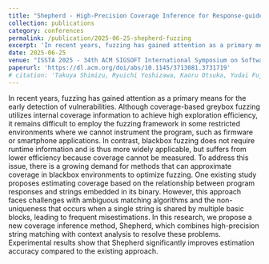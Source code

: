 ```yaml
---
title: "Shepherd - High-Precision Coverage Inference for Response-guided Blackbox Fuzzing (Registered Report)"
collection: publications
category: conferences
permalink: /publication/2025-06-25-shepherd-fuzzing
excerpt: 'In recent years, fuzzing has gained attention as a primary means for the early detection of vulnerabilities. Although coverage-based greybox fuzzing utilizes internal coverage information to achieve high exploration efficiency, it remains difficult to employ the fuzzing framework in some restricted environments where we cannot instrument the program, such as firmware or smartphone applications. In contrast, blackbox fuzzing does not require runtime information and is thus more widely applicable, but suffers from lower efficiency because coverage cannot be measured. To address this issue, there is a growing demand for methods that can approximate coverage in blackbox environments to optimize fuzzing. One existing study proposes estimating coverage based on the relationship between program responses and strings embedded in its binary. However, this approach faces challenges with ambiguous matching algorithms and the non-uniqueness that occurs when a single string is shared by multiple basic blocks, leading to frequent misestimations. In this research, we propose a new coverage inference method, Shepherd, which combines high-precision string matching with context analysis to resolve these problems. Experimental results show that Shepherd significantly improves estimation accuracy compared to the existing approach.'
date: 2025-06-25
venue: "ISSTA 2025 - 34th ACM SIGSOFT International Symposium on Software Testing and Analysis"
paperurl: 'https://dl.acm.org/doi/abs/10.1145/3713081.3731719'
# citation: 'Takuya Shimizu, Ryuichi Yoshizawa, Kaoru Otsuka, Yudai Fujiwara, Yuichi Sugiyama. (2025). &quot;Shepherd: High-Precision Coverage Inference for Response-guided Blackbox Fuzzing (Registered Report).&quot; In <i>Proceedings of the 34th ACM SIGSOFT International Symposium on Software Testing and Analysis (ISSTA '25)</i>, pp. 105-115.'
---
```

In recent years, fuzzing has gained attention as a primary means for the early detection of vulnerabilities. Although coverage-based greybox fuzzing utilizes internal coverage information to achieve high exploration efficiency, it remains difficult to employ the fuzzing framework in some restricted environments where we cannot instrument the program, such as firmware or smartphone applications. In contrast, blackbox fuzzing does not require runtime information and is thus more widely applicable, but suffers from lower efficiency because coverage cannot be measured. To address this issue, there is a growing demand for methods that can approximate coverage in blackbox environments to optimize fuzzing. One existing study proposes estimating coverage based on the relationship between program responses and strings embedded in its binary. However, this approach faces challenges with ambiguous matching algorithms and the non-uniqueness that occurs when a single string is shared by multiple basic blocks, leading to frequent misestimations. In this research, we propose a new coverage inference method, Shepherd, which combines high-precision string matching with context analysis to resolve these problems. Experimental results show that Shepherd significantly improves estimation accuracy compared to the existing approach.